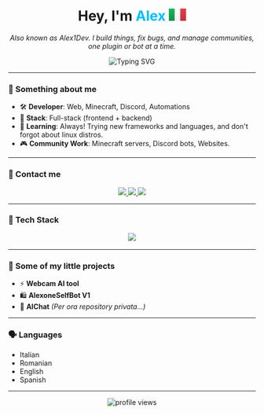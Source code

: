 <h1 align="center">Hey,  I'm <span style="color:#00BFFF;">Alex</span> <img src='IT@3x.png?raw=true' width='35' height='25'></h1>
<p align="center">
  <em>Also known as Alex1Dev. I build things, fix bugs, and manage communities, one plugin or bot at a time.</em>
</p>

<p align="center">
  <img src="https://readme-typing-svg.herokuapp.com?font=BBH+Sans+Hegarty&size=25&pause=1000&color=F7F7F7&background=FF000000&center=true&vCenter=true&random=true&width=435&lines=Full-Stack+Developer;Web-Developer;Bot%2FTool-Developer" alt="Typing SVG" />
</p>

---

### 🧠 Something about me
- 🛠️ **Developer**: Web, Minecraft, Discord, Automations 
- 🚀 **Stack**: Full-stack (frontend + backend)
- 🌱 **Learning**: Always! Trying new frameworks and languages, and don't forgot about linux distros.
- 🎮 **Community Work**: Minecraft servers, Discord bots, Websites.

---

### 📡 Contact me
<p align="center">
  <a href="https://www.youtube.com/@alexone_" target="_blank">
    <img src="https://img.shields.io/badge/YouTube-%23FF0000?style=for-the-badge&logo=youtube&logoColor=white" />
  </a>
  <a href="<https://discord.com/users/661220836434247702>" target="_blank">
    <img src="https://img.shields.io/badge/Discord-%237289DA?style=for-the-badge&logo=discord&logoColor=white" />
  </a>
  <a href="https://github.com/alex1dev0" target="_blank">
    <img src="https://img.shields.io/badge/GitHub-%2312100E?style=for-the-badge&logo=github&logoColor=white" />
  </a>
</p>

---

### 🧰 Tech Stack
<p align="center">
  <img src="https://skillicons.dev/icons?i=html,css,tailwind,php,js,react,nodejs,mysql,python" />
</p>

---

### 💼 Some of my little projects
- ⚡ **Webcam AI tool**
- 🛍️ **AlexoneSelfBot V1**
- 🌌 **AIChat** *(Per ora repository privata...)*

---

### 🗣️ Languages
- Italian 
- Romanian 
- English
- Spanish

---

<p align="center">
  <img src="https://komarev.com/ghpvc/?username=alex1dev0&label=Profile%20views&color=blue&style=flat-square" alt="profile views" />
</p>
